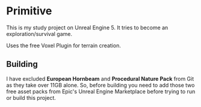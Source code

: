 # Primitive

This is my study project on Unreal Engine 5. It tries to become an exploration/survival game.

Uses the free Voxel Plugin for terrain creation.

## Building

I have excluded **European Hornbeam** and **Procedural Nature Pack** from Git as they take over 11GB alone. So, before building you need to add those two free asset packs from Epic's Unreal Engine Marketplace before trying to run or build this project.
